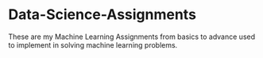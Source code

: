 # Data-Science-Assignments

These are my Machine Learning Assignments from basics to advance used to implement in solving machine learning problems. 
